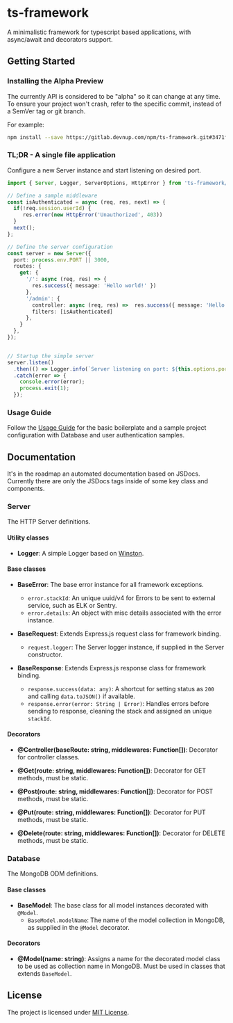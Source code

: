 ts-framework
============

A minimalistic framework for typescript based applications, with async/await and decorators support.

## Getting Started

### Installing the Alpha Preview

The currently API is considered to be "alpha" so it can change at any time. To 
ensure your project won't crash, refer to the specific commit, instead of a 
SemVer tag or git branch.

For example:

```bash
npm install --save https://gitlab.devnup.com/npm/ts-framework.git#3471f9004798c35c5943cdf9160bd0ce856db62c 
``` 

### TL;DR - A single file application

Configure a new Server instance and start listening on desired port. 

```typescript
import { Server, Logger, ServerOptions, HttpError } from 'ts-framework/server';

// Define a sample middleware
const isAuthenticated = async (req, res, next) => {
  if(!req.session.userId) {
     res.error(new HttpError('Unauthorized', 403))
  }
  next();
};

// Define the server configuration
const server = new Server({
  port: process.env.PORT || 3000,
  routes: {
    get: {
      '/': async (req, res) => {
        res.success({ message: 'Hello world!' })
      },
      '/admin': {
        controller: async (req, res) =>  res.success({ message: 'Hello world!' })
        filters: [isAuthenticated]
      },
    }
  }, 
});


// Startup the simple server
server.listen()
  .then(() => Logger.info(`Server listening on port: ${this.options.port}`))
  .catch(error => {
    console.error(error);
    process.exit(1);
  });
```

### Usage Guide

Follow the [Usage Guide](./GUIDE.md) for the basic boilerplate and a sample project configuration with
Database and user authentication samples.


## Documentation

It's in the roadmap an automated documentation based on JSDocs. Currently there are only the JSDocs tags inside of some 
key class and components.


### Server

The HTTP Server definitions.


#### Utility classes

- **Logger**: A simple Logger based on [Winston](https://npmjs.org/package/winston).

#### Base classes

- **BaseError**: The base error instance for all framework exceptions.
    - `error.stackId`: An unique uuid/v4 for Errors to be sent to external service, such as ELK or Sentry.
    - `error.details`: An object with misc details associated with the error instance. 

- **BaseRequest**: Extends Express.js request class for framework binding.
    - `request.logger`: The Server logger instance, if supplied in the Server constructor.

- **BaseResponse**: Extends Express.js response class for framework binding.
    - `response.success(data: any)`: A shortcut for setting status as `200` and calling `data.toJSON()` if available.
    - `response.error(error: String | Error)`: Handles errors before sending to response, cleaning the stack and assigned an unique `stackId`.

#### Decorators

- **@Controller(baseRoute: string, middlewares: Function[])**: Decorator for controller classes.

- **@Get(route: string, middlewares: Function[])**: Decorator for GET methods, must be static.

- **@Post(route: string, middlewares: Function[])**: Decorator for POST methods, must be static.

- **@Put(route: string, middlewares: Function[])**: Decorator for PUT methods, must be static.

- **@Delete(route: string, middlewares: Function[])**: Decorator for DELETE methods, must be static.


### Database

The MongoDB ODM definitions.

#### Base classes

- **BaseModel**: The base class for all model instances decorated with `@Model`. 
    - `BaseModel.modelName`: The name of the model collection in MongoDB, as supplied in the `@Model` decorator.


#### Decorators

- **@Model(name: string)**: Assigns a name for the decorated model class to be used as collection name in MongoDB. Must
be used in classes that extends `BaseModel`.



## License

The project is licensed under [MIT License](./LICENSE.md).